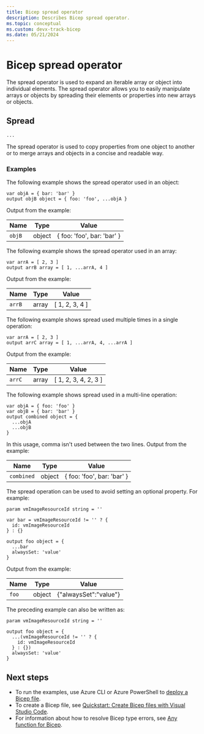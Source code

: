 ```yaml
---
title: Bicep spread operator
description: Describes Bicep spread operator.
ms.topic: conceptual
ms.custom: devx-track-bicep
ms.date: 05/21/2024
---
```


# Bicep spread operator

The spread operator is used to expand an iterable array or object into individual elements. The spread operator allows you to easily manipulate arrays or objects by spreading their elements or properties into new arrays or objects.

## Spread

`...`

The spread operator is used to copy properties from one object to another or to merge arrays and objects in a concise and readable way.

### Examples

The following example shows the spread operator used in an object: 

```bicep
var objA = { bar: 'bar' }
output objB object = { foo: 'foo', ...objA } 
```

Output from the example:

| Name | Type | Value |
|------|------|-------|
| `objB` | object | { foo: 'foo', bar: 'bar' } |

The following example shows the spread operator used in an array: 

```bicep
var arrA = [ 2, 3 ]
output arrB array = [ 1, ...arrA, 4 ] 
```

Output from the example:

| Name | Type | Value |
|------|------|-------|
| `arrB` | array | [ 1, 2, 3, 4 ] |

The following example shows spread used multiple times in a single operation:

```bicep
var arrA = [ 2, 3 ]
output arrC array = [ 1, ...arrA, 4, ...arrA ] 
```

Output from the example:

| Name | Type | Value |
|------|------|-------|
| `arrC` | array | [ 1, 2, 3, 4, 2, 3 ] |

The following example shows spread used in a multi-line operation:

```bicep
var objA = { foo: 'foo' }
var objB = { bar: 'bar' }
output combined object = { 
  ...objA
  ...objB
} 
```

In this usage, comma isn't used between the two lines.  Output from the example:

| Name | Type | Value |
|------|------|-------|
| `combined` | object | { foo: 'foo', bar: 'bar' } |

The spread operation can be used to avoid setting an optional property. For example:

```bicep
param vmImageResourceId string = ''

var bar = vmImageResourceId != '' ? {
  id: vmImageResourceId
} : {}

output foo object = {
  ...bar
  alwaysSet: 'value'
}
```

Output from the example:

| Name | Type | Value |
|------|------|-------|
| `foo` | object | {"alwaysSet":"value"} |

The preceding example can also be written as:

```bicep
param vmImageResourceId string = ''

output foo object = {
  ...(vmImageResourceId != '' ? {
    id: vmImageResourceId
  } : {})
  alwaysSet: 'value'
}
```

## Next steps

- To run the examples, use Azure CLI or Azure PowerShell to [deploy a Bicep file](./quickstart-create-bicep-use-visual-studio-code.md#deploy-the-bicep-file).
- To create a Bicep file, see [Quickstart: Create Bicep files with Visual Studio Code](./quickstart-create-bicep-use-visual-studio-code.md).
- For information about how to resolve Bicep type errors, see [Any function for Bicep](./bicep-functions-any.md).
